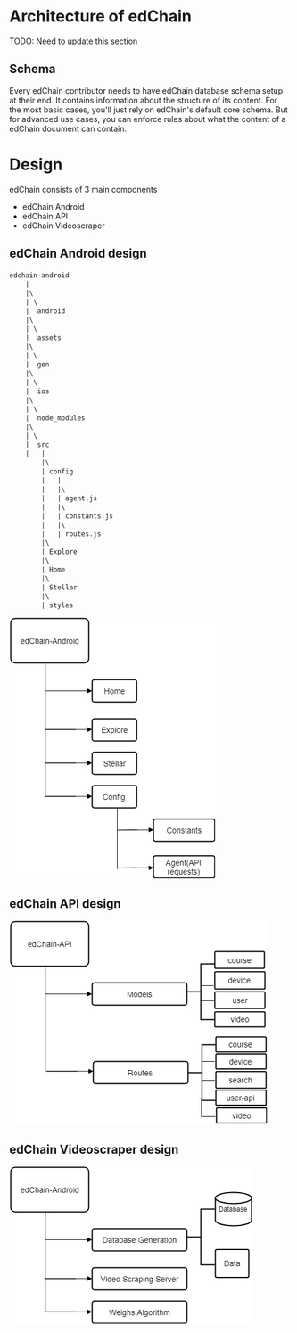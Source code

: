 # Architecture of edChain

TODO: Need to update this section
## Schema
Every edChain contributor needs to have edChain database schema setup at their end. 
It contains information about the structure of its content. For the most basic cases, you'll just rely on edChain's default core schema. But for advanced use cases, you can enforce rules about what the content of a edChain document can contain.

# Design

edChain consists of 3 main components
* edChain Android
* edChain API
* edChain Videoscraper

## edChain Android design


```
edchain-android
	|
	|\
	| \
	|  android
	|\
	| \
	|  assets
	|\
	| \
	|  gen
	|\
	| \
	|  ios
	|\
	| \
	|  node_modules
	|\
	| \ 
	|  src
	|	|
		|\
		| config
		|	|
		|	|\
		|	| agent.js
		|	|\
		|	| constants.js
		|	|\
		|	| routes.js
		|\
		| Explore
		|\
		| Home
		|\
		| Stellar
		|\
		| styles
```

![Design Text](https://raw.githubusercontent.com/PriyaGobburi/slate/master/source/images/edChain_AndroidDesign.jpg)

## edChain API design
![Design Text](https://raw.githubusercontent.com/PriyaGobburi/slate/master/source/images/edChain_API.jpg)

## edChain Videoscraper design
![Design Text](https://raw.githubusercontent.com/PriyaGobburi/slate/master/source/images/edChain_Video_Scraper.jpg)

